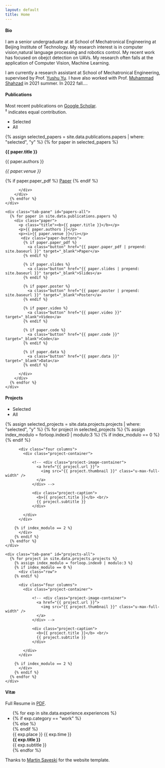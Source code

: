 ```yaml
---
layout: default
title: Home
---
```

<!-- ========== BIO ========== -->
<div class="docs-section" id="bio">
  <h4>Bio</h4>
  <p>
  I am a senior undergraduate at at School of Mechatronical Engineering at Beijing Institute of Technology. My research interest is in computer vision,natural language processing and robotics control. 
  My recent work has focused on obejct detection on UAVs.
  My research often falls at the application of Computer Vision, Machine Learning.
  </p>

  <p>
  I am currently a research assistant at School of Mechatronical Engineering, supervised by Prof. <a href="https://smen.bit.edu.cn/sztd/szms/tcykzgcx/b162094.htm" target="_blank">Yushu Yu</a>.
  I have also worked with Prof. <a href="https://people.engr.ncsu.edu/mshahza/" target="_blank">Muhammad Shahzad</a> in 2021 summer. In 2022 fall....
  </p> 
  <!--
  I am a Postdoc at the department of Management Science and Engineering at Stanford University, working with <a href="https://web.stanford.edu/~jugander/" target="_blank">Johan Ugander</a>. 
  My research develops tools for analyzing large-scale social data, aiming to provide a better understanding of social structure and behaviors online while also impacting the design of digital social systems.
  My work often falls at the intersections of Social Networks, Machine Learning, and Causal Inference.
  </p>

  <!-- <p>
  I completed my Ph.D. from MIT in 2020 under the supervision of Deb Roy. 
  Before coming to MIT, I spent one year in Paris and one year in Barcelona doing a M.Sc. in Data mining and Knowledge Management. 
  I got my B.Sc. from Staffordshire University with First Class honors in Computer Science. 
  Throughout my graduate studies, I spent several summers doing internships in industry, including Yahoo! Labs, Amazon, LinkedIn, and Facebook.
  </p> -->
  
</div>


<!-- ========== PUBLICATIONS ========== -->
<div class="docs-section" id="publications">
  <h4>Publications</h4>

  <p>Most recent publications on <a href="https://scholar.google.com/citations?view_op=list_works&hl=en&user=WMa5iIUAAAAJ" target="_blank">Google Scholar</a>.<br/>
  <sup>‡</sup> indicates equal contribution.
  </p>

  <ul class="tab-nav">
    <li><div class="button active" data-ref="#papers-selected">Selected</div></li>
    <li><div class="button" data-ref="#papers-all">All</div></li>
  </ul>

  <div class="tab-content">
    <div class="tab-pane active" id="papers-selected">
      {% assign selected_papers = site.data.publications.papers | where: "selected", "y" %}
      {% for paper in selected_papers %}
        <div class="paper">
          <p class="title"><b>{{ paper.title }}</b></p>
          <p>{{ paper.authors }}</p>
          <p><i>{{ paper.venue }}</i></p>
           <div class="paper-buttons">
            {% if paper.paper_pdf %}
              <a class="button" href="{{ paper.paper_pdf | prepend: site.baseurl }}" target="_blank">Paper</a>
            {% endif %}

          </div>
        </div>
      {% endfor %}
    </div>

    <div class="tab-pane" id="papers-all">
      {% for paper in site.data.publications.papers %}
        <div class="paper">
          <p class="title"><b>{{ paper.title }}</b></p>
          <p>{{ paper.authors }}</p>
          <p><i>{{ paper.venue }}</i></p>
           <div class="paper-buttons">
            {% if paper.paper_pdf %}
              <a class="button" href="{{ paper.paper_pdf | prepend: site.baseurl }}" target="_blank">Paper</a>
            {% endif %}

            {% if paper.slides %}
              <a class="button" href="{{ paper.slides | prepend: site.baseurl }}" target="_blank">Slides</a>
            {% endif %}

            {% if paper.poster %}
              <a class="button" href="{{ paper.poster | prepend: site.baseurl }}" target="_blank">Poster</a>
            {% endif %}

            {% if paper.video %}
              <a class="button" href="{{ paper.video }}" target="_blank">Video</a>
            {% endif %}

            {% if paper.code %}
              <a class="button" href="{{ paper.code }}" target="_blank">Code</a>
            {% endif %}

            {% if paper.data %}
              <a class="button" href="{{ paper.data }}" target="_blank">Data</a>
            {% endif %}

          </div>
        </div>
      {% endfor %}
    </div>
  </div>
</div>

 <!-- ========== PROJECTS ==========  -->
<div class="docs-section" id="projects">
  <h4>Projects</h4>

  <ul class="tab-nav">
    <li><div class="button active" data-ref="#projects-selected">Selected</div></li>
    <li><div class="button" data-ref="#projects-all">All</div></li>
  </ul>

  <div class="tab-content">
    <div class="tab-pane active" id="projects-selected">
      {% assign selected_projects = site.data.projects.projects | where: "selected", "y" %}
      {% for project in selected_projects %}
        {% assign index_modulo = forloop.index0 | modulo:3 %}
        {% if index_modulo == 0 %}
          <div class="row">
        {% endif %}

          <div class="four columns">
            <div class="project-container">

                <!-- <div class="project-image-container">
                  <a href="{{ project.url }}">
                    <img src="{{ project.thumbnail }}" class="u-max-full-width" />
                  </a>
                </div> -->

                <div class="project-caption">
                  <b>{{ project.title }}</b> <br/>
                  {{ project.subtitle }}
                </div>

            </div>
          </div>

        {% if index_modulo == 2 %}
          </div>
        {% endif %}
      {% endfor %}
    </div>

    <div class="tab-pane" id="projects-all">
      {% for project in site.data.projects.projects %}
        {% assign index_modulo = forloop.index0 | modulo:3 %}
        {% if index_modulo == 0 %}
          <div class="row">
        {% endif %}

          <div class="four columns">
            <div class="project-container">

                <!-- <div class="project-image-container">
                  <a href="{{ project.url }}">
                    <img src="{{ project.thumbnail }}" class="u-max-full-width" />
                  </a>
                </div> -->

                <div class="project-caption">
                  <b>{{ project.title }}</b> <br/>
                  {{ project.subtitle }}
                </div>

            </div>
          </div>

        {% if index_modulo == 2 %}
          </div>
        {% endif %}
      {% endfor %}
    </div>
  </div>

</div>

<!-- ========== RESUME ========== -->
<div class="docs-section" id="resume">
  <h4>Vitæ</h4>

 <p>Full Resume in <a href={{ "/assets/cv/cv_web.pdf" | prepend: site.baseurl }} target="_blank">PDF</a>.</p>

  <!-- The Timeline -->
  <ul class="timeline">
    {% for exp in site.data.experience.experiences %}
    <li>
      {% if exp.category == "work" %}
      <div class="direction-l">
      {% else %}
      <div class="direction-r">
      {% endif %}
        <div class="flag-wrapper">
          <span class="flag">{{ exp.place }}</span>
          <span class="time-wrapper"><span class="time">{{ exp.time }}</span></span>
        </div>
        <div class="desc"><b>{{ exp.title }}</b> <br/> {{ exp.subtitle }}</div>
      </div>
    </li>
    {% endfor %}
  </ul>
</div>

<div class="docs-section" id="template">
<p>Thanks to <a href="https://web.stanford.edu/~msaveski/" target="_blank">Martin Saveski</a> for the website template.</p>
</div>
